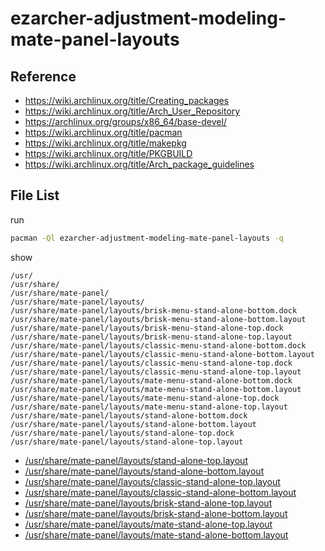 
# ezarcher-adjustment-modeling-mate-panel-layouts


## Reference

* https://wiki.archlinux.org/title/Creating_packages
* https://wiki.archlinux.org/title/Arch_User_Repository
* https://archlinux.org/groups/x86_64/base-devel/
* https://wiki.archlinux.org/title/pacman
* https://wiki.archlinux.org/title/makepkg
* https://wiki.archlinux.org/title/PKGBUILD
* https://wiki.archlinux.org/title/Arch_package_guidelines


## File List

run

``` sh
pacman -Ql ezarcher-adjustment-modeling-mate-panel-layouts -q
```

show

```
/usr/
/usr/share/
/usr/share/mate-panel/
/usr/share/mate-panel/layouts/
/usr/share/mate-panel/layouts/brisk-menu-stand-alone-bottom.dock
/usr/share/mate-panel/layouts/brisk-menu-stand-alone-bottom.layout
/usr/share/mate-panel/layouts/brisk-menu-stand-alone-top.dock
/usr/share/mate-panel/layouts/brisk-menu-stand-alone-top.layout
/usr/share/mate-panel/layouts/classic-menu-stand-alone-bottom.dock
/usr/share/mate-panel/layouts/classic-menu-stand-alone-bottom.layout
/usr/share/mate-panel/layouts/classic-menu-stand-alone-top.dock
/usr/share/mate-panel/layouts/classic-menu-stand-alone-top.layout
/usr/share/mate-panel/layouts/mate-menu-stand-alone-bottom.dock
/usr/share/mate-panel/layouts/mate-menu-stand-alone-bottom.layout
/usr/share/mate-panel/layouts/mate-menu-stand-alone-top.dock
/usr/share/mate-panel/layouts/mate-menu-stand-alone-top.layout
/usr/share/mate-panel/layouts/stand-alone-bottom.dock
/usr/share/mate-panel/layouts/stand-alone-bottom.layout
/usr/share/mate-panel/layouts/stand-alone-top.dock
/usr/share/mate-panel/layouts/stand-alone-top.layout
```


* [/usr/share/mate-panel/layouts/stand-alone-top.layout](asset/overlay/usr/share/mate-panel/layouts/stand-alone-top.layout)
* [/usr/share/mate-panel/layouts/stand-alone-bottom.layout](asset/overlay/usr/share/mate-panel/layouts/stand-alone-bottom.layout)
* [/usr/share/mate-panel/layouts/classic-stand-alone-top.layout](asset/overlay/usr/share/mate-panel/layouts/classic-stand-alone-top.layout)
* [/usr/share/mate-panel/layouts/classic-stand-alone-bottom.layout](asset/overlay/usr/share/mate-panel/layouts/classic-stand-alone-bottom.layout)
* [/usr/share/mate-panel/layouts/brisk-stand-alone-top.layout](asset/overlay/usr/share/mate-panel/layouts/brisk-stand-alone-top.layout)
* [/usr/share/mate-panel/layouts/brisk-stand-alone-bottom.layout](asset/overlay/usr/share/mate-panel/layouts/brisk-stand-alone-bottom.layout)
* [/usr/share/mate-panel/layouts/mate-stand-alone-top.layout](asset/overlay/usr/share/mate-panel/layouts/mate-stand-alone-top.layout)
* [/usr/share/mate-panel/layouts/mate-stand-alone-bottom.layout](asset/overlay/usr/share/mate-panel/layouts/mate-stand-alone-bottom.layout)



